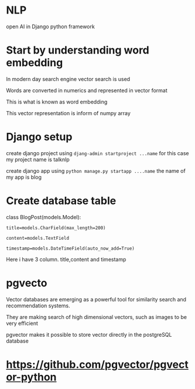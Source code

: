 # NLP
open AI in Django python framework


# Start by understanding word embedding
In modern day search engine vector search is used

Words are converted in numerics and represented in vector format

This is what is known as word embedding

This vector representation is inform of numpy array


# Django setup
create django project using   `djang-admin startproject ...name`  for this case my project name is talknlp

create django app  using `python manage.py startapp ....name`  the name of my app is blog

# Create database table

class BlogPost(models.Model):

    title=models.CharField(max_length=200)

    content=models.TextField

    timestamp=models.DateTimeField(auto_now_add=True)

Here i have 3 column. title,content and timestamp


# pgvecto

Vector databases are  emerging as a powerful tool for similarity search and recommendation systems.

They are making search of high dimensional vectors, such as images  to be very efficient

pgvector makes it possible to store vector directly in the postgreSQL database

# https://github.com/pgvector/pgvector-python